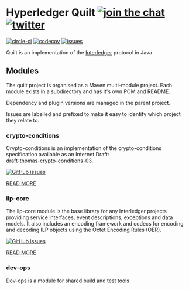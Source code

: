# Hyperledger Quilt [![join the chat][rocketchat-image]][rocketchat-url] [![twitter][twitter-image]][twitter-url] 
[![circle-ci][circle-image]][circle-url] [![codecov][codecov-image]][codecov-url] [![issues][github-issues-image]][github-issues-url]
                    
[rocketchat-url]: https://chat.hyperledger.org/channel/quilt
[rocketchat-image]: https://open.rocket.chat/images/join-chat.svg
[circle-image]: https://circleci.com/gh/hyperledger/quilt.svg?style=shield
[circle-url]: https://circleci.com/gh/hyperledger/quilt
[codecov-image]: https://codecov.io/gh/hyperledger/quilt/branch/master/graph/badge.svg
[codecov-url]: https://codecov.io/gh/hyperledger/quilt
[twitter-image]: https://img.shields.io/twitter/follow/interledger.svg?style=social
[twitter-url]: https://twitter.com/intent/follow?screen_name=interledger
[github-issues-image]: https://img.shields.io/github/issues/hyperledger/quilt.svg
[github-issues-url]: https://github.com/hyperledger/quilt/issues

Quilt is an implementation of the [Interledger](https://interledger.org) protocol in Java.

## Modules

The quilt project is organised as a Maven multi-module project. Each module exists in a subdirectory and has it's own 
POM and README.

Dependency and plugin versions are managed in the parent project.

Issues are labelled and prefixed to make it easy to identify which project they relate to.

### crypto-conditions

Crypto-conditions is an implementation of the crypto-conditions specification available as an Internet Draft:  
[draft-thomas-crypto-conditions-03](https://datatracker.ietf.org/doc/draft-thomas-crypto-conditions/).

[![GitHub issues](https://img.shields.io/github/issues-raw/hyperledger/quilt/crypto-conditions.svg)](https://github.com/hyperledger/quilt/issues?q=is%3Aissue+is%3Aopen+label%3Acrypto-conditions)

[READ MORE](./crypto-conditions)

### ilp-core 

The ilp-core module is the base library for any Interledger projects providing service interfaces, event descriptions, 
exceptions and data models. It also includes an encoding framework and codecs for encoding and decoding ILP objects 
using the Octet Encoding Rules (OER).

[![GitHub issues](https://img.shields.io/github/issues-raw/hyperledger/quilt/ilp-core.svg)](https://github.com/hyperledger/quilt/issues?q=is%3Aissue+is%3Aopen+label%3Ailp-core)

[READ MORE](./crypto-conditions)


### dev-ops

Dev-ops is a module for shared build and test tools